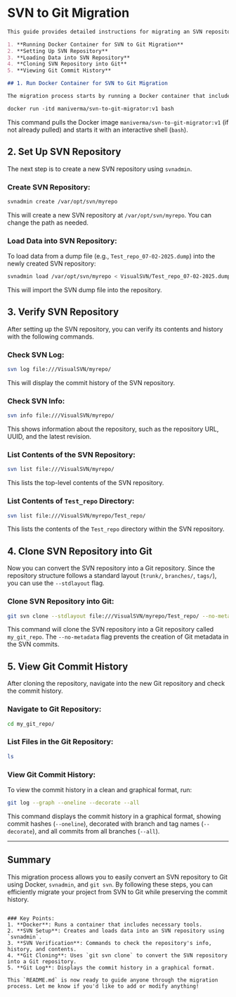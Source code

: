 # SVN to Git Migration

```markdown
This guide provides detailed instructions for migrating an SVN repository to Git using Docker and `git svn`. It covers the following steps:

1. **Running Docker Container for SVN to Git Migration**  
2. **Setting Up SVN Repository**  
3. **Loading Data into SVN Repository**  
4. **Cloning SVN Repository into Git**  
5. **Viewing Git Commit History**

## 1. Run Docker Container for SVN to Git Migration

The migration process starts by running a Docker container that includes all necessary tools for SVN to Git migration. This container runs an interactive bash shell.

docker run -itd maniverma/svn-to-git-migrator:v1 bash
```

This command pulls the Docker image `maniverma/svn-to-git-migrator:v1` (if not already pulled) and starts it with an interactive shell (`bash`).

## 2. Set Up SVN Repository

The next step is to create a new SVN repository using `svnadmin`.

### Create SVN Repository:

```bash
svnadmin create /var/opt/svn/myrepo
```

This will create a new SVN repository at `/var/opt/svn/myrepo`. You can change the path as needed.

### Load Data into SVN Repository:

To load data from a dump file (e.g., `Test_repo_07-02-2025.dump`) into the newly created SVN repository:

```bash
svnadmin load /var/opt/svn/myrepo < VisualSVN/Test_repo_07-02-2025.dump
```

This will import the SVN dump file into the repository.

## 3. Verify SVN Repository

After setting up the SVN repository, you can verify its contents and history with the following commands.

### Check SVN Log:

```bash
svn log file:///VisualSVN/myrepo/
```

This will display the commit history of the SVN repository.

### Check SVN Info:

```bash
svn info file:///VisualSVN/myrepo/
```

This shows information about the repository, such as the repository URL, UUID, and the latest revision.

### List Contents of the SVN Repository:

```bash
svn list file:///VisualSVN/myrepo/
```

This lists the top-level contents of the SVN repository.

### List Contents of `Test_repo` Directory:

```bash
svn list file:///VisualSVN/myrepo/Test_repo/
```

This lists the contents of the `Test_repo` directory within the SVN repository.

## 4. Clone SVN Repository into Git

Now you can convert the SVN repository into a Git repository. Since the repository structure follows a standard layout (`trunk/`, `branches/`, `tags/`), you can use the `--stdlayout` flag.

### Clone SVN Repository into Git:

```bash
git svn clone --stdlayout file:///VisualSVN/myrepo/Test_repo/ --no-metadata my_git_repo
```

This command will clone the SVN repository into a Git repository called `my_git_repo`. The `--no-metadata` flag prevents the creation of Git metadata in the SVN commits.

## 5. View Git Commit History

After cloning the repository, navigate into the new Git repository and check the commit history.

### Navigate to Git Repository:

```bash
cd my_git_repo/
```

### List Files in the Git Repository:

```bash
ls
```

### View Git Commit History:

To view the commit history in a clean and graphical format, run:

```bash
git log --graph --oneline --decorate --all
```

This command displays the commit history in a graphical format, showing commit hashes (`--oneline`), decorated with branch and tag names (`--decorate`), and all commits from all branches (`--all`).

---

## Summary

This migration process allows you to easily convert an SVN repository to Git using Docker, `svnadmin`, and `git svn`. By following these steps, you can efficiently migrate your project from SVN to Git while preserving the commit history.
```

### Key Points:
1. **Docker**: Runs a container that includes necessary tools.
2. **SVN Setup**: Creates and loads data into an SVN repository using `svnadmin`.
3. **SVN Verification**: Commands to check the repository's info, history, and contents.
4. **Git Cloning**: Uses `git svn clone` to convert the SVN repository into a Git repository.
5. **Git Log**: Displays the commit history in a graphical format.

This `README.md` is now ready to guide anyone through the migration process. Let me know if you'd like to add or modify anything!
